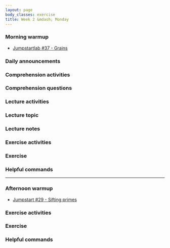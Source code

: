 ```yaml
---
layout: page
body_classes: exercise
title: Week 2 &mdash; Monday
---
```


### Morning warmup

* [Jumpstartlab #37 - Grains](https://github.com/JumpstartLab/warmup-exercises/tree/master/37-grains)

### Daily announcements
### Comprehension activities
### Comprehension questions
### Lecture activities
### Lecture topic
### Lecture notes
### Exercise activities
### Exercise
### Helpful commands

***

### Afternoon warmup

* [Jumpstart #29 - Sifting primes](https://github.com/JumpstartLab/warmup-exercises/tree/master/29-sifting-primes)

### Exercise activities
### Exercise
### Helpful commands
